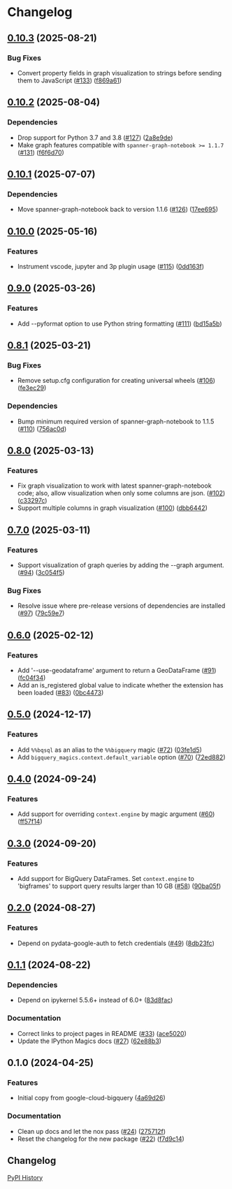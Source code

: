 # Changelog

## [0.10.3](https://github.com/googleapis/python-bigquery-magics/compare/v0.10.2...v0.10.3) (2025-08-21)


### Bug Fixes

* Convert property fields in graph visualization to strings before sending them to JavaScript ([#133](https://github.com/googleapis/python-bigquery-magics/issues/133)) ([f869a61](https://github.com/googleapis/python-bigquery-magics/commit/f869a61369801f1e6fee56d6dcb51b647d16df95))

## [0.10.2](https://github.com/googleapis/python-bigquery-magics/compare/v0.10.1...v0.10.2) (2025-08-04)


### Dependencies

* Drop support for Python 3.7 and 3.8 ([#127](https://github.com/googleapis/python-bigquery-magics/issues/127)) ([2a8e9de](https://github.com/googleapis/python-bigquery-magics/commit/2a8e9debe32f4f406e41072ee56bb954656af3de))
* Make graph features compatible with `spanner-graph-notebook >= 1.1.7` ([#131](https://github.com/googleapis/python-bigquery-magics/issues/131)) ([f6f6d70](https://github.com/googleapis/python-bigquery-magics/commit/f6f6d70f575113e192107dce13a0f93b853b0ad3))

## [0.10.1](https://github.com/googleapis/python-bigquery-magics/compare/v0.10.0...v0.10.1) (2025-07-07)


### Dependencies

* Move spanner-graph-notebook back to version 1.1.6 ([#126](https://github.com/googleapis/python-bigquery-magics/issues/126)) ([17ee695](https://github.com/googleapis/python-bigquery-magics/commit/17ee6956c8fec740440836609a9106e900b63074))

## [0.10.0](https://github.com/googleapis/python-bigquery-magics/compare/v0.9.0...v0.10.0) (2025-05-16)


### Features

* Instrument vscode, jupyter and 3p plugin usage ([#115](https://github.com/googleapis/python-bigquery-magics/issues/115)) ([0dd163f](https://github.com/googleapis/python-bigquery-magics/commit/0dd163f3e5a2627e21b7d2d91ad1eefcd662b7a0))

## [0.9.0](https://github.com/googleapis/python-bigquery-magics/compare/v0.8.1...v0.9.0) (2025-03-26)


### Features

* Add --pyformat option to use Python string formatting ([#111](https://github.com/googleapis/python-bigquery-magics/issues/111)) ([bd15a5b](https://github.com/googleapis/python-bigquery-magics/commit/bd15a5b941d14212c6bfaad84b0bc4cfd3220a0f))

## [0.8.1](https://github.com/googleapis/python-bigquery-magics/compare/v0.8.0...v0.8.1) (2025-03-21)


### Bug Fixes

* Remove setup.cfg configuration for creating universal wheels ([#106](https://github.com/googleapis/python-bigquery-magics/issues/106)) ([fe3ec29](https://github.com/googleapis/python-bigquery-magics/commit/fe3ec29fefb7ca9195484d13f2bf15c65cf20614))


### Dependencies

* Bump minimum required version of spanner-graph-notebook to 1.1.5 ([#110](https://github.com/googleapis/python-bigquery-magics/issues/110)) ([756ac0d](https://github.com/googleapis/python-bigquery-magics/commit/756ac0d0910a0622aee88ed558886456311976e9))

## [0.8.0](https://github.com/googleapis/python-bigquery-magics/compare/v0.7.0...v0.8.0) (2025-03-13)


### Features

* Fix graph visualization to work with latest spanner-graph-notebook code; also, allow visualization when only some columns are json. ([#102](https://github.com/googleapis/python-bigquery-magics/issues/102)) ([c33297c](https://github.com/googleapis/python-bigquery-magics/commit/c33297cf2a1db9a0bd2e8c078be1e06239122459))
* Support multiple columns in graph visualization ([#100](https://github.com/googleapis/python-bigquery-magics/issues/100)) ([dbb6442](https://github.com/googleapis/python-bigquery-magics/commit/dbb64426dd617697785bccf15d98c32f8217c33e))

## [0.7.0](https://github.com/googleapis/python-bigquery-magics/compare/v0.6.0...v0.7.0) (2025-03-11)


### Features

* Support visualization of graph queries by adding the --graph argument. ([#94](https://github.com/googleapis/python-bigquery-magics/issues/94)) ([3c054f5](https://github.com/googleapis/python-bigquery-magics/commit/3c054f5e27b5097c18899ff732fccebdf36b47e6))


### Bug Fixes

* Resolve issue where pre-release versions of dependencies are installed ([#97](https://github.com/googleapis/python-bigquery-magics/issues/97)) ([79c59e7](https://github.com/googleapis/python-bigquery-magics/commit/79c59e7b8ceba6f2be1fbe16d12b69b5a0b4d774))

## [0.6.0](https://github.com/googleapis/python-bigquery-magics/compare/v0.5.0...v0.6.0) (2025-02-12)


### Features

* Add '--use-geodataframe' argument to return a GeoDataFrame ([#91](https://github.com/googleapis/python-bigquery-magics/issues/91)) ([fc04f34](https://github.com/googleapis/python-bigquery-magics/commit/fc04f343d0e9c5c6b11e784d698c28865c2909cd))
* Add an is_registered global value to indicate whether the extension has been loaded ([#83](https://github.com/googleapis/python-bigquery-magics/issues/83)) ([0bc4473](https://github.com/googleapis/python-bigquery-magics/commit/0bc4473d550c612241ea1428f7538938257b2656))

## [0.5.0](https://github.com/googleapis/python-bigquery-magics/compare/v0.4.0...v0.5.0) (2024-12-17)


### Features

* Add `%%bqsql` as an alias to the `%%bigquery` magic ([#72](https://github.com/googleapis/python-bigquery-magics/issues/72)) ([03fe1d5](https://github.com/googleapis/python-bigquery-magics/commit/03fe1d544ef22865c07c680873f980c64bbc7abc))
* Add `bigquery_magics.context.default_variable` option ([#70](https://github.com/googleapis/python-bigquery-magics/issues/70)) ([72ed882](https://github.com/googleapis/python-bigquery-magics/commit/72ed882c9359718a702bab2bca76933548650064))

## [0.4.0](https://github.com/googleapis/python-bigquery-magics/compare/v0.3.0...v0.4.0) (2024-09-24)


### Features

* Add support for overriding `context.engine` by magic argument ([#60](https://github.com/googleapis/python-bigquery-magics/issues/60)) ([ff57f14](https://github.com/googleapis/python-bigquery-magics/commit/ff57f14aa43c60ffc02b8966da2405c31ea42c64))

## [0.3.0](https://github.com/googleapis/python-bigquery-magics/compare/v0.2.0...v0.3.0) (2024-09-20)


### Features

* Add support for BigQuery DataFrames. Set `context.engine` to 'bigframes' to support query results larger than 10 GB ([#58](https://github.com/googleapis/python-bigquery-magics/issues/58)) ([90ba05f](https://github.com/googleapis/python-bigquery-magics/commit/90ba05f3d918979788e01b0cd3201ac8f01741a9))

## [0.2.0](https://github.com/googleapis/python-bigquery-magics/compare/v0.1.1...v0.2.0) (2024-08-27)


### Features

* Depend on pydata-google-auth to fetch credentials ([#49](https://github.com/googleapis/python-bigquery-magics/issues/49)) ([8db23fc](https://github.com/googleapis/python-bigquery-magics/commit/8db23fc60624baae9c0dffd500d8856cb6e92f42))

## [0.1.1](https://github.com/googleapis/python-bigquery-magics/compare/v0.1.0...v0.1.1) (2024-08-22)


### Dependencies

* Depend on ipykernel 5.5.6+ instead of 6.0+ ([83d8fac](https://github.com/googleapis/python-bigquery-magics/commit/83d8facf6d04752c1f8c5e25575a3975c9b30e1c))


### Documentation

* Correct links to project pages in README ([#33](https://github.com/googleapis/python-bigquery-magics/issues/33)) ([ace5020](https://github.com/googleapis/python-bigquery-magics/commit/ace5020ff8ae374145579e75cb996150680f2bde))
* Update the IPython Magics docs ([#27](https://github.com/googleapis/python-bigquery-magics/issues/27)) ([62e88b3](https://github.com/googleapis/python-bigquery-magics/commit/62e88b3f4a595ecdc4a00d661b956c5d50fd6c35))

## 0.1.0 (2024-04-25)


### Features

* Initial copy from google-cloud-bigquery ([4a69d26](https://github.com/googleapis/python-bigquery-magics/commit/4a69d26ae3e5e7c659c7b79ac935393abb4146e3))


### Documentation

* Clean up docs and let the nox pass ([#24](https://github.com/googleapis/python-bigquery-magics/issues/24)) ([275712f](https://github.com/googleapis/python-bigquery-magics/commit/275712f4e4b647cda2d253e1f6b7a2fa093ee7c1))
* Reset the changelog for the new package ([#22](https://github.com/googleapis/python-bigquery-magics/issues/22)) ([f7d9c14](https://github.com/googleapis/python-bigquery-magics/commit/f7d9c1445feac32e468a3e06ca55c9474a1ae548))

## Changelog

[PyPI History][1]

[1]: https://pypi.org/project/bigquery-magics/#history
